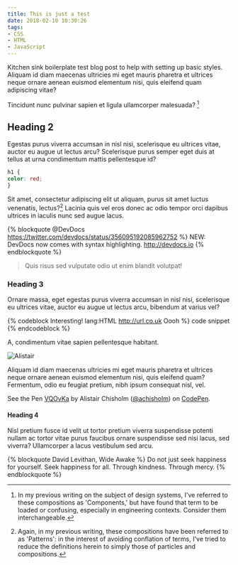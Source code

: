 ```yaml
---
title: This is just a test
date: 2018-02-10 10:30:26
tags: 
- CSS 
- HTML 
- JavaScript
---
```


Kitchen sink boilerplate test blog post to help with setting up basic styles. Aliquam id diam maecenas ultricies mi eget mauris pharetra et ultrices neque ornare aenean euismod elementum nisi, quis eleifend quam adipiscing vitae?

Tincidunt nunc pulvinar sapien et ligula ullamcorper malesuada? [^1]

## Heading 2

Egestas purus viverra accumsan in nisl nisi, scelerisque eu ultrices vitae, auctor eu augue ut lectus arcu? Scelerisque purus semper eget duis at tellus at urna condimentum mattis pellentesque id?

```CSS
h1 {
color: red;
}
```

Sit amet, consectetur adipiscing elit ut aliquam, purus sit amet luctus venenatis, lectus?[^2] Lacinia quis vel eros donec ac odio tempor orci dapibus ultrices in iaculis nunc sed augue lacus.

{% blockquote @DevDocs https://twitter.com/devdocs/status/356095192085962752 %}
NEW: DevDocs now comes with syntax highlighting. http://devdocs.io
{% endblockquote %}

> Quis risus sed vulputate odio ut enim blandit volutpat!

### Heading 3

Ornare massa, eget egestas purus viverra accumsan in nisl nisi, scelerisque eu ultrices vitae, auctor eu augue ut lectus arcu, bibendum at varius vel? 

{% codeblock Interesting! lang:HTML http://url.co.uk Oooh %}
<tag foo="123">code snippet</tag>
{% endcodeblock %}

A, condimentum vitae sapien pellentesque habitant.

![Alistair](http://files.alistairchisholm.co.uk/alistair.jpg)

Aliquam id diam maecenas ultricies mi eget mauris pharetra et ultrices neque ornare aenean euismod elementum nisi, quis eleifend quam? Fermentum, odio eu feugiat pretium, nibh ipsum consequat nisl, vel.

<div data-height="500" data-theme-id="light" data-slug-hash="VQOvKa" data-default-tab="result" data-user="achisholm" data-embed-version="2" data-pen-title="VQOvKa" class="codepen">See the Pen <a href="https://codepen.io/achisholm/pen/VQOvKa/">VQOvKa</a> by Alistair Chisholm (<a href="https://codepen.io/achisholm">@achisholm</a>) on <a href="https://codepen.io">CodePen</a>.</div>
<script async src="https://static.codepen.io/assets/embed/ei.js"></script>

#### Heading 4

Nisl pretium fusce id velit ut tortor pretium viverra suspendisse potenti nullam ac tortor vitae purus faucibus ornare suspendisse sed nisi lacus, sed viverra? Ullamcorper a lacus vestibulum sed arcu.

{% blockquote David Levithan, Wide Awake %}
Do not just seek happiness for yourself. Seek happiness for all. Through kindness. Through mercy.
{% endblockquote %}


[^1]: In my previous writing on the subject of design systems, I've referred to these compositions as 'Components,' but have found that term to be loaded or confusing, especially in engineering contexts. Consider them
interchangeable.

[^2]: Again, in my previous writing, these compositions have been referred to as 'Patterns': in the interest of avoiding conflation of terms, I've tried to reduce the definitions herein to simply those of particles and compositions.
